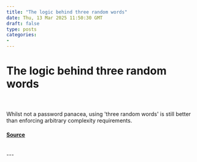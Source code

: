 ```yaml
---
title: "The logic behind three random words"
date: Thu, 13 Mar 2025 11:50:30 GMT
draft: false
type: posts
categories: 
- 
---
```

# The logic behind three random words

<br/>

<br/>
Whilst not a password panacea, using 'three random words' is still better than enforcing arbitrary complexity requirements.

#### [Source](https://www.ncsc.gov.uk/blog-post/the-logic-behind-three-random-words)

<br/>
---
